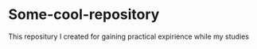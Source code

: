 # Some-cool-repository
This repositury I created for gaining practical expirience while my studies 
